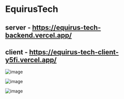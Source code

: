 # EquirusTech

## server - https://equirus-tech-backend.vercel.app/

## client - https://equirus-tech-client-y5fi.vercel.app/


![image](https://user-images.githubusercontent.com/73019590/192685843-4c49cc9c-49a2-4576-8dee-ca0b3aeea2f7.png)

![image](https://user-images.githubusercontent.com/73019590/192686146-1e90f62b-2a55-4619-b400-6da108f7807a.png)

![image](https://user-images.githubusercontent.com/73019590/192686226-6d4734f0-4207-4b7f-b8a3-06f2cd00683e.png)
